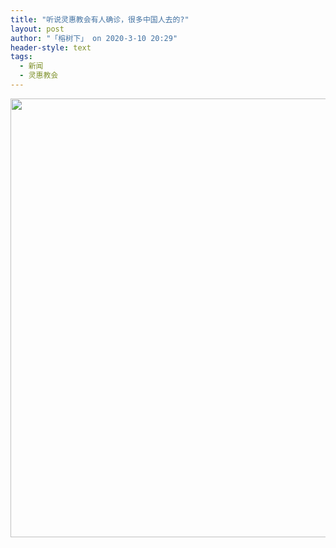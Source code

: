 ```yaml
---
title: "听说灵惠教会有人确诊，很多中国人去的?"
layout: post
author: "「榕树下」 on 2020-3-10 20:29"
header-style: text
tags:
  - 新闻
  - 灵惠教会
---
```


<head></head>
<body>
 <ignore_js_op> 
  <img aid="1340465" src="https://bbs.boniu123.cc/data/attachment/forum/202003/10/125919jtm9d7tqtdbxqlz5.jpg" zoomfile="data/attachment/forum/202003/10/125919jtm9d7tqtdbxqlz5.jpg" file="data/attachment/forum/202003/10/125919jtm9d7tqtdbxqlz5.jpg" width="702" inpost="1"> 
  <div class="tip tip_4 aimg_tip" id="aimg_1340465_menu" style="position: absolute; display: none" disautofocus="true"> 
   <div class="xs0"> 
    <p><strong>微信图片_20200310125721.jpg</strong> <em class="xg1">(78.94 KB, 下载次数: 0)</em></p> 
    <p> <a href="forum.php?mod=attachment&amp;aid=MTM0MDQ2NXxjNDI5MDY2MnwxNTgzOTEwMDAwfDB8NTc3NDAz&amp;nothumb=yes" target="_blank">下载附件</a> &nbsp;<a href="javascript:;" onclick="showWindow(this.id, this.getAttribute('url'), 'get', 0);" id="savephoto_1340465" url="home.php?mod=spacecp&amp;ac=album&amp;op=saveforumphoto&amp;aid=1340465&amp;handlekey=savephoto_1340465">保存到相册</a> </p> 
    <p class="xg1 y"><span title="2020-3-10 12:59">昨天&nbsp;12:59</span> 上传</p> 
   </div> 
   <div class="tip_horn"></div> 
  </div> 
 </ignore_js_op> 
 <br>
</body>


